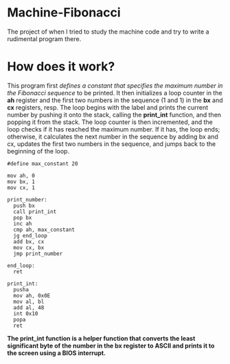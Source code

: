 # Machine-Fibonacci
The project of when I tried to study the machine code and try to write a rudimental program there.

# How does it work?
This program first *defines a constant that specifies the maximum number in the Fibonacci sequence* to be printed. It then initializes a loop counter in the **ah** register and the first two numbers in the sequence (1 and 1) in the **bx** and **cx** registers, resp. The loop begins with the label and prints the current number by pushing it onto the stack, calling the **print_int** function, and then popping it from the stack. The loop counter is then incremented, and the loop checks if it has reached the maximum number. If it has, the loop ends; otherwise, it calculates the next number in the sequence by adding bx and cx, updates the first two numbers in the sequence, and jumps back to the beginning of the loop.

```
#define max_constant 20

mov ah, 0       
mov bx, 1       
mov cx, 1

print_number:
  push bx        
  call print_int
  pop bx
  inc ah         
  cmp ah, max_constant  
  jg end_loop
  add bx, cx     
  mov cx, bx     
  jmp print_number

end_loop:
  ret

print_int:
  pusha          
  mov ah, 0x0E   
  mov al, bl     
  add al, 48     
  int 0x10       
  popa           
  ret
```

**The print_int function is a helper function that converts the least significant byte of the number in the bx register to ASCII and prints it to the screen using a BIOS interrupt.**
